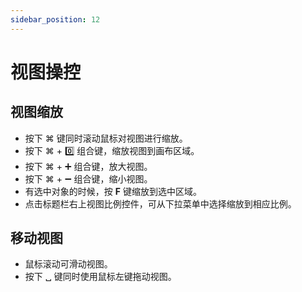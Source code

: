 ```yaml
---
sidebar_position: 12
---
```


# 视图操控

## 视图缩放

- 按下 ⌘ 键同时滚动鼠标对视图进行缩放。
- 按下 ⌘ + 0️⃣ 组合键，缩放视图到画布区域。
- 按下 ⌘ + ➕ 组合键，放大视图。
- 按下 ⌘ + ➖ 组合键，缩小视图。
- 有选中对象的时候，按 **F️** 键缩放到选中区域。
- 点击标题栏右上视图比例控件，可从下拉菜单中选择缩放到相应比例。

## 移动视图

- 鼠标滚动可滑动视图。
- 按下 ␣ 键同时使用鼠标左键拖动视图。
